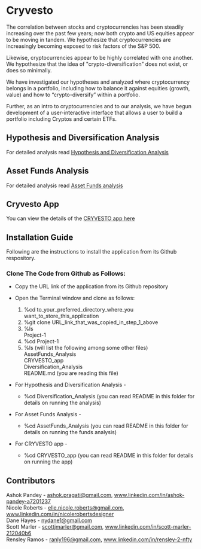 # Cryvesto

The correlation between stocks and cryptocurrencies has been steadily increasing over the past few years; now both crypto and US equities appear to be moving in tandem. We hypothesize that cryptocurrencies are increasingly becoming exposed to risk factors of the S&P 500. 

Likewise, cryptocurrencies appear to be highly correlated with one another. We hypothesize that the idea of "crypto-diversification” does not exist, or does so minimally.

We have investigated our hypotheses and analyzed where cryptocurrency belongs in a portfolio, including how to balance it against equities (growth, value) and how to “crypto-diversify” within a portfolio. 

Further, as an intro to cryptocurrencies and to our analysis, we have begun development of a user-interactive interface that allows a user to build a portfolio including Cryptos and certain ETFs. 

## Hypothesis and Diversification Analysis

For detailed analysis read [Hypothesis and Diversification Analysis](./Diversification_Analysis/README.md)

## Asset Funds Analysis

For detailed analysis read [Asset Funds analysis](./AssetFunds_Analysis/README.md)

## Cryvesto App

You can view the details of the [CRYVESTO app here](./CRYVESTO_app/README.md)

## Installation Guide
Following are the instructions to install the application from its Github respository.  

### Clone The Code from Github as Follows:
* Copy the URL link of the application from its Github repository     
* Open the Terminal window and clone as follows:

    1. %cd to_your_preferred_directory_where_you want_to_store_this_application  
    2. %git clone URL_link_that_was_copied_in_step_1_above   
    3. %ls       
      Project-1   
    4. %cd Project-1
    5. %ls   (will list the following among some other files)  
      AssetFunds_Analysis  
      CRYVESTO_app  
      Diversification_Analysis   
      README.md (you are reading this file)
        
      
* For Hypothesis and Diversification Analysis -   
    - %cd Diversification_Analysis (you can read README in this folder for details on running the analysis)  
* For Asset Funds Analysis -  
    - %cd AssetFunds_Analysis (you can read README in this folder for details on running the funds analysis)  
* For CRYVESTO app -  
    - %cd CRYVESTO_app (you can read README in this folder for details on running the app)  

## Contributors
Ashok Pandey - ashok.pragati@gmail.com, www.linkedin.com/in/ashok-pandey-a7201237  
Nicole Roberts - elle.nicole.roberts@gmail.com, www.linkedin.com/in/nicolerobertsdesigner  
Dane Hayes - nydane1@gmail.com  
Scott Marler - scottjmarler@gmail.com, www.linkedin.com/in/scott-marler-212040b6  
Rensley Ramos - ranly196@gmail.com, www.linkedin.com/in/rensley-2-nfty

